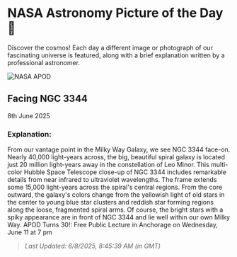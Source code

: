 
  # NASA Astronomy Picture of the Day 🌌

  Discover the cosmos! Each day a different image or photograph of our fascinating universe is featured, along with a brief explanation written by a professional astronomer.

![NASA APOD](https://apod.nasa.gov/apod/image/2506/NGC3344_hst1024.jpg)

## Facing NGC 3344

8th June 2025

### Explanation: 

From our vantage point in the Milky Way Galaxy, we see NGC 3344 face-on. Nearly 40,000 light-years across, the big, beautiful spiral galaxy is located just 20 million light-years away in the constellation of Leo Minor. This multi-color Hubble Space Telescope close-up of NGC 3344 includes remarkable details from near infrared to ultraviolet wavelengths. The frame extends some 15,000 light-years across the spiral's central regions. From the core outward, the galaxy's colors change from the yellowish light of old stars in the center to young blue star clusters and reddish star forming regions along the loose, fragmented spiral arms. Of course, the bright stars with a spiky appearance are in front of NGC 3344 and lie well within our own Milky Way.   APOD Turns 30!: Free Public Lecture in Anchorage on Wednesday, June 11 at 7 pm

> _Last Updated: 6/8/2025, 8:45:39 AM (in GMT)_
